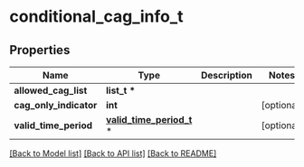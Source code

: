# conditional_cag_info_t

## Properties
Name | Type | Description | Notes
------------ | ------------- | ------------- | -------------
**allowed_cag_list** | **list_t \*** |  | 
**cag_only_indicator** | **int** |  | [optional] 
**valid_time_period** | [**valid_time_period_t**](valid_time_period.md) \* |  | [optional] 

[[Back to Model list]](../README.md#documentation-for-models) [[Back to API list]](../README.md#documentation-for-api-endpoints) [[Back to README]](../README.md)


